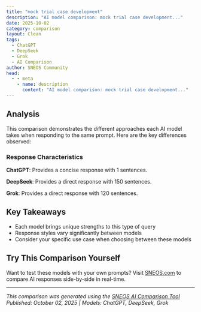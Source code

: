 ```yaml
---
title: "mock trial case development"
description: "AI model comparison: mock trial case development..."
date: 2025-10-02
category: comparison
layout: Clean
tags:
  - ChatGPT
  - DeepSeek
  - Grok
  - AI Comparison
author: SNEOS Community
head:
  - - meta
    - name: description
      content: "AI model comparison: mock trial case development..."
---
```


<ChatComparison
  title="mock trial case development"
  prompt="mock trial case development"
  :responses='{
    "ChatGPT": "Creating a mock trial case involves a systematic approach to develop a compelling narrative, set of legal issues, and a framework for courtroom procedures. Below is a step-by-step guide to help you develop a mock trial case:\n\n### Step 1: Choose a Legal Issue\nSelect a legal issue that will serve as the basis for your mock trial. Common topics include:\n- Criminal law (e.g., theft, assault, drug possession)\n- Civil law (e.g., contract disputes, torts such as negligence, defamation)\n- Constitutional law (e.g., free speech, search and seizure)\n\n**Example Legal Issue**: A breach of contract case where a contractor fails to complete a home renovation.\n\n### Step 2: Create Facts of the Case\nDraft a factual scenario that outlines the key events. This should include:\n- A summary of events leading up to the dispute\n- Essential facts that both sides agree on\n- Disputed facts that will be central to the trial\n\n**Example Facts**:\n- The plaintiff (a homeowner) hired the defendant (a contractor) for a kitchen renovation for $20,000.\n- The contract specified a completion date of January 1.\n- The contractor completed only 70% of the work by the deadline.\n- The homeowner incurred additional costs due to delays.\n\n### Step 3: Develop the Legal Arguments\nOutline the arguments for both sides, including claims and defenses. This should reflect the applicable laws.\n\n**Plaintiff&#39;s Argument**:\n- The contractor breached the contract by failing to complete the work on time.\n- The plaintiff suffered damages (additional costs, loss of use of the kitchen).\n\n**Defendant&#39;s Defense**:\n- The contractor may argue that the delays were caused by unforeseen circumstances (e.g., supply chain issues).\n- The defendant could assert that the plaintiff&#39;s demands changed, impacting completion.\n\n### Step 4: Identify Witnesses and Evidence\nCreate a list of witnesses and evidence that each side will present at trial.\n\n**Plaintiff&#39;s Witnesses**:\n- Plaintiff (homeowner)\n- An expert witness (e.g., a construction expert)\n- A witness to the initial agreement (e.g., a family member)\n\n**Defendant&#39;s Witnesses**:\n- Defendant (contractor)\n- A subcontractor who worked on the project\n- A third-party supplier to testify about delays\n\n**Evidence**:\n- The contract\n- Photographic evidence of the renovation progress\n- Receipts/invoices for additional expenses incurred\n\n### Step 5: Write the Case Materials\nDraft all necessary case materials, including:\n- Opening statements\n- Direct examination questions for witnesses\n- Cross-examination questions\n- Closing statements\n- Jury instructions (if applicable)\n\n### Step 6: Prepare for Courtroom Procedures\nDiscuss the courtroom procedures that participants must follow, including:\n- How to address the judge\n- The order of proceedings (opening statements, witness examinations, closing statements)\n- Rules for objections and responses\n\n### Step 7: Rehearse\nConduct practice sessions for both the prosecution/plaintiff and defense. This helps participants become familiar with their roles and refine their arguments and presentations.\n\n### Step 8: Host the Mock Trial\nSet up the trial environment, ensuring participants follow courtroom decorum. Consider inviting other students, teachers, or family members to watch and judge the performance.\n\n### Sample Mock Trial Case Summary\n**Case Title**: Smith v. Jones Construction\n\n**Summary**: Jane Smith, the homeowner, is suing John Jones Construction for breach of contract after the company failed to complete a kitchen renovation by the agreed deadline. The plaintiff claims damages for the additional costs incurred due to the contractor&#39;s failure to meet the terms of the contract. The defendant counters that delays were caused by unforeseen circumstances beyond his control.\n\nBy following these steps, you will create a comprehensive and engaging mock trial case that will provide valuable learning experiences for all participants.",
    "DeepSeek": "Of course. Developing a case for a mock trial is a structured process that mirrors how real attorneys prepare. Here is a comprehensive, step-by-step guide to developing a strong and persuasive mock trial case.\n\n### The Core Philosophy of Mock Trial\nYour goal is not to present every possible fact, but to tell a **compelling and simple story** that fits within the rules of evidence and procedure. You are building a narrative that makes the judge or jury *want* to rule in your favor.\n\n---\n\n### Phase 1: The Foundation - Case Packet Mastery\n\nThe first and most critical step is to know your case packet inside and out.\n\n1.  **Read the Entire Packet:** Read it once for the overall story. Don\u0027t take notes yet; just understand the \u0022what happened.\u0022\n2.  **Identify Key Components:**\n    *   **The Complaint \u0026 Answer:** These define the legal claims (for the Plaintiff/Prosecution) and defenses (for the Defense).\n    *   **Stipulations:** These are facts both sides agree are true. They are golden. You MUST accept them and can build your case on them.\n    *   **Witness Statements/Affidavits:** These are the core of your case. Each witness is a \u0022tool\u0022 with specific knowledge.\n    *   **Exhibits:** Physical or documentary evidence. Know which witness will introduce each exhibit.\n    *   **Jury Instructions/Law:** This is the law the judge will read to the jury. **Your entire case must be framed around these legal elements.** Your arguments must connect facts to these legal standards.\n\n---\n\n### Phase 2: Strategy \u0026 Story Development\n\nThis is where you transition from \u0022what happened\u0022 to \u0022what we will prove.\u0022\n\n#### Step 1: Deconstruct the Law\nTake the jury instructions and break them down. For example, if the charge is **Negligence**, the elements are:\n1.  Duty\n2.  Breach of Duty\n3.  Causation\n4.  Damages\n\n**For the Prosecution/Plaintiff:** Your story must hit all four elements. Organize your facts and witnesses to prove each one.\n**For the Defense:** You only need to *cast reasonable doubt* on *one* of these elements to win. Your story will focus on why one element is not met.\n\n#### Step 2: Craft Your Theory of the Case (ToC)\nThis is a one-sentence summary of your entire side\u0027s story. It\u0027s the lens through which you want the judge/jury to view all the evidence.\n\n*   **Prosecution/Plaintiff ToC Example:** \u0022This is the case of a reckless driver who, while speeding and distracted, crashed into a careful family, causing them serious harm.\u0022\n*   **Defense ToC Example:** \u0022This was an unavoidable accident caused by sudden, unforeseen brake failure and poor road conditions, not any negligence by the driver.\u0022\n\n**Your ToC should be simple, believable, and repeated throughout the trial.**\n\n#### Step 3: Develop Your Themes and Taglines\nThemes are the moral of your story. Taglines are short, memorable phrases.\n\n*   **Prosecution Theme:** \u0022Rules of the road exist for a reason.\u0022\n*   **Prosecution Tagline:** \u0022Distraction leads to destruction.\u0022\n*   **Defense Theme:** \u0022Sometimes, accidents are just accidents.\u0022\n*   **Defense Tagline:** \u0022A tragedy, but not a fault.\u0022\n\n---\n\n### Phase 3: Witness \u0026 Exhibit Coordination\n\nYou now assign facts from your story to specific witnesses and exhibits.\n\n#### Step 1: Create a \u0022Storyboard\u0022 or Matrix\nMake a chart for each element of the law. For each element, list:\n*   **Which witness(es)** will testify to it.\n*   **What they will say** (specific quote from their affidavit).\n*   **Which exhibit(s)** will be introduced to support it.\n\n| Legal Element | Witness | Testimony Point | Exhibit |\n| :--- | :--- | :--- | :--- |\n| **Duty of Care** | Officer Miller | \u0022All drivers have a duty to obey traffic laws.\u0022 | Traffic Code \u00A7 123 |\n| **Breach of Duty** | Eyewitness Lee | \u0022I saw the blue car run the red light.\u0022 | Photo of Intersection |\n| **Causation** | Dr. Evans | \u0022The plaintiff\u0027s injuries were directly caused by the crash.\u0022 | Medical Report A |\n\n#### Step 2: Direct Examination Development\n*   **Goal:** To have the witness tell your story in a clear, chronological, and persuasive manner.\n*   **Structure:**\n    1.  **Introduction:** Who are you? (Establish credibility).\n    2.  **Background:** Set the scene.\n    3.  **The Action:** What did you see/hear/do? (The core of the story).\n    4.  **The Aftermath/Conclusion:** What was the result?\n    5.  **Clincher:** End with your most powerful point.\n*   **Use Open-Ended Questions:** \u0022What happened next?\u0022 \u0022Please describe what you saw.\u0022 Avoid leading questions on direct.\n\n#### Step 3: Cross-Examination Preparation\n*   **Goal:** To undermine the other side\u0027s story and support your own. It is **not** to let the witness explain anything.\n*   **The Golden Rule:** **Never ask a question you do not know the answer to.**\n*   **Structure:**\n    1.  **Commit the Witness:** Lock them into basic, undeniable facts from their statement. (Build a foundation of \u0022yes\u0022 answers).\n    2.  **Contrast:** Lead them to a point that contradicts their direct testimony, another witness, or an exhibit.\n    3.  **Conclude:** End on your most damaging point and stop. \u0022So, you can\u0027t be *sure* what color the light was, can you?\u0022 ... \u0022No further questions.\u0022\n*   **Use Leading Questions:** The answer should always be \u0022Yes\u0022 or \u0022No.\u0022 \u0022You were over 100 feet away, correct?\u0022 \u0022The lighting was poor, isn\u0027t that true?\u0022\n\n---\n\n### Phase 4: Writing the Opening Statement \u0026 Closing Argument\n\nThese are your bookends and your best chances to speak directly to the judge/jury without interruption.\n\n#### Opening Statement\n*   **Purpose:** To provide a roadmap of your case. Tell the jury what they are about to see and hear, framed by your Theory of the Case.\n*   **Structure:**\n    1.  **Introduction:** \u0022Your Honor, opposing counsel, members of the jury...\u0022\n    2.  **The Story:** Tell your compelling, chronological story. \u0022This case is about...\u0022\n    3.  **Preview the Evidence:** \u0022You will hear from Officer Miller that...\u0022 \u0022We will show you Exhibit A, which proves...\u0022\n    4.  **The Ask:** \u0022At the end of this trial, we will ask you to return a verdict of guilty/not guilty.\u0022\n\n#### Closing Argument\n*   **Purpose:** To argue why the evidence they just heard proves your case and satisfies the legal elements.\n*   **Structure:**\n    1.  **Reintroduce Your Theory of the Case:** \u0022Members of the jury, we began this trial by telling you this case was about a reckless driver...\u0022\n    2.  **Address the Law:** Go through the jury instructions one by one. \u0022To prove negligence, the plaintiff must prove four things...\u0022 Then, for each element, state: \u0022And the evidence showed...\u0022\n    3.  **Weave in Witness Testimony \u0026 Exhibits:** \u0022Remember when Dr. Evans testified that the injuries were severe? And we saw those injuries in Exhibit 5.\u0022\n    4.  **Contrast with the Other Side:** Point out the weaknesses and inconsistencies in their case.\n    5.  **Powerful Conclusion:** \u0022For these reasons, based on the law and the evidence, you must find the defendant liable/not liable. Thank you.\u0022\n\n---\n\n### Phase 5: Team Logistics \u0026 Practice\n\n1.  **Role Assignment:** Assign attorneys to specific witnesses (both direct and cross). Assign an attorney for opening and closing.\n2.  **Create a Timeline \u0026 Flowchart:** Visually map out the sequence of events from both sides\u0027 perspectives.\n3.  **Practice, Practice, Practice:**\n    *   **Direct \u0026 Cross:** Practice with someone playing the witness. Attorneys should learn to listen to answers and adapt.\n    *   **Objection Drills:** Have one team member read questionable testimony while others shout out objections. Know the common ones: **Hearsay, Relevance, Lack of Foundation, Speculation, Leading (on direct).**\n    *   **Full Run-Throughs:** Do a full trial from opening to closing. Time it.\n    *   **Moot Court:** Have friends or coaches play the other side and give feedback.\n\n### Final Pro-Tips\n\n*   **Know the Rules of Evidence:** This is your superpower. You can stop the other side from introducing harmful evidence if they do it incorrectly.\n*   **Be Flexible:** The other side will surprise you. Have a plan B.\n*   **Professionalism is Key:** Always be respectful to the judge, opposing counsel, and witnesses. It scores major points.\n*   **Simplify, Don\u0027t Complicate:** Juries decide based on a simple, clear story. If your case is too complex, you\u0027re probably losing.\n\nBy following this structured approach, your team will be organized, strategic, and ready to present a powerful and persuasive case. Good luck",
    "Grok": "Creating a mock trial case is an excellent way to engage participants in critical thinking, public speaking, and understanding legal processes. Below, I\u2019ll guide you through the steps to develop a well-structured mock trial case, including the case theme, legal issues, characters, evidence, and tips for implementation. Mock trials are often used in educational settings, law schools, or even corporate training to simulate courtroom scenarios.\n\n---\n\n### **1. Define the Purpose and Audience**\n- **Purpose**: Decide why you are conducting the mock trial. Is it for educational purposes (teaching legal concepts or advocacy skills), entertainment, or team-building?\n- **Audience**: Consider the age, knowledge level, and interests of participants and observers. A high school mock trial will differ in complexity from one designed for law students.\n\n---\n\n### **2. Choose a Case Theme**\nSelect a relatable and engaging theme for the case. Common themes include:\n- **Criminal Law**: Murder, theft, assault, drug trafficking, or cybercrime.\n- **Civil Law**: Contract disputes, personal injury, property disputes, or negligence.\n- **Constitutional Issues**: Free speech, discrimination, or privacy rights.\n- **Contemporary Issues**: Social media defamation, environmental law violations, or workplace harassment.\n\n**Example**: A criminal case involving a burglary where the defendant claims they were framed.\n\n---\n\n### **3. Develop the Legal Issue(s)**\nIdentify the central legal question(s) or conflict to be resolved. Keep it clear and focused, especially for beginners.\n- **Criminal Case Example**: Did the defendant commit the burglary, or is there reasonable doubt due to lack of evidence or an alibi?\n- **Civil Case Example**: Is the defendant liable for damages caused by a car accident due to negligence?\n\nProvide relevant statutes or legal principles (real or simplified) for participants to apply. For instance:\n- Criminal law might involve proving elements like intent, act, and causation.\n- Civil law might focus on duty of care, breach, and damages.\n\n---\n\n### **4. Create a Case Narrative (Fact Pattern)**\nWrite a detailed story outlining the events leading to the legal dispute. Include:\n- **Background**: Set the scene (e.g., a small town, a corporate office, a school).\n- **Incident**: Describe the event in question (e.g., a theft at a store, a car accident).\n- **Conflicting Perspectives**: Provide differing accounts of what happened to create ambiguity and encourage argumentation.\n\n**Example Fact Pattern** (Burglary Case):\n- On the night of June 1, 2023, a local jewelry store was broken into, and $50,000 worth of goods were stolen.\n- Security cameras captured a blurry figure matching the defendant\u2019s height and build.\n- The defendant, Alex Smith, claims they were at home watching a movie with a friend, but the friend\u2019s testimony is inconsistent.\n- A neighbor saw someone fleeing the scene but can\u2019t confirm it was Alex.\n- Police found a glove at the scene with Alex\u2019s DNA, but Alex argues it was planted.\n\n---\n\n### **5. Develop Characters and Roles**\nAssign roles for participants to play. Common roles include:\n- **Plaintiff/Prosecution**: Represents the party bringing the case (e.g., the state in a criminal trial).\n- **Defendant/Defense**: The accused or party being sued.\n- **Witnesses**: Individuals with relevant testimony (e.g., eyewitnesses, experts, character witnesses).\n- **Judge**: Oversees the trial, rules on objections, and sometimes decides the outcome.\n- **Jury**: Decides the verdict based on evidence (optional, depending on format).\n- **Attorneys**: Present arguments, question witnesses, and make objections.\n\n**Example Characters** (Burglary Case):\n- Alex Smith (Defendant): Accused of burglary, claims innocence.\n- Detective Jane Harper (Witness for Prosecution): Investigated the crime scene, found the glove.\n- Sam Carter (Witness for Defense): Alex\u2019s friend, provides shaky alibi.\n- Neighbor Pat Brown (Witness for Prosecution): Saw someone fleeing but can\u2019t identify Alex.\n\n---\n\n### **6. Create Evidence and Exhibits**\nProvide materials that participants can use to build their cases. Keep evidence balanced so neither side has a clear advantage, fostering critical thinking.\n- **Physical Evidence**: Photos, diagrams, or objects (e.g., the glove with DNA in the burglary case).\n- **Documents**: Police reports, contracts, emails, or receipts.\n- **Testimony**: Written witness statements or affidavits with inconsistencies to challenge credibility.\n- **Expert Reports**: Hypothetical forensic analysis or medical reports.\n\n**Note**: Include \u201Cred herrings\u201D or irrelevant details to test participants\u2019 ability to focus on key issues.\n\n---\n\n### **7. Outline Legal Procedures and Rules**\nProvide a simplified version of courtroom procedures and rules of evidence to guide the trial. Key elements include:\n- **Opening Statements**: Both sides introduce their theory of the case.\n- **Direct Examination**: Attorneys question their own witnesses.\n- **Cross-Examination**: Attorneys question opposing witnesses.\n- **Closing Arguments**: Summarize evidence and persuade the judge/jury.\n- **Objections**: Rules for challenging improper questions or evidence (e.g., hearsay, relevance).\n  - Common objections: Hearsay, Leading the Witness, Speculation, Irrelevant.\n\nFor beginners, limit objections to a few types and provide a cheat sheet.\n\n---\n\n### **8. Assign Teams and Preparation**\n- Divide participants into prosecution/plaintiff and defense teams. Assign roles (attorneys, witnesses) within each team.\n- Provide case materials (fact pattern, evidence, witness statements) in advance for preparation.\n- Encourage teams to develop theories of the case, prepare questions for witnesses, and anticipate the opposing side\u2019s arguments.\n- Set a time limit for preparation (e.g., 1-2 weeks).\n\n---\n\n### **9. Conduct the Mock Trial**\n- **Setting**: Arrange a classroom, conference room, or virtual space to mimic a courtroom.\n- **Time Limits**: Allocate specific times for each part (e.g., 5 minutes for opening statements, 10 minutes per witness).\n- **Judge\u2019s Role**: The judge (a facilitator, teacher, or impartial participant) ensures fairness, rules on objections, and sometimes renders a verdict if there\u2019s no jury.\n- **Jury (if applicable)**: Jury members deliberate and decide the outcome based on evidence and arguments.\n\n**Sample Timeline** for a 2-hour mock trial:\n- Opening Statements: 10 minutes (5 per side)\n- Prosecution/Plaintiff Case: 30 minutes (witness examinations)\n- Defense Case: 30 minutes\n- Closing Arguments: 10 minutes (5 per side)\n- Jury Deliberation/Verdict: 10-20 minutes\n\n---\n\n### **10. Debrief and Reflection**\nAfter the trial, hold a discussion to review what participants learned:\n- What strategies worked or didn\u2019t work in presenting arguments?\n- How did evidence and witness credibility impact the outcome?\n- What legal concepts were clarified or remain confusing?\n- Provide feedback on public speaking, teamwork, and critical thinking skills.\n\n---\n\n### **Sample Mock Trial Case: The Case of the Stolen Necklace**\n**Theme**: Criminal Law \u2013 Theft  \n**Fact Pattern**: A valuable necklace was stolen from a museum. The defendant, Jamie Lee, was a security guard on duty that night and is accused of stealing it. Jamie claims they were on a break in the cafeteria at the time of the theft. Security footage shows a figure leaving with a bag, but the face is obscured. A janitor saw Jamie near the exhibit earlier, acting suspiciously. A pawn shop owner claims Jamie tried to sell a similar necklace, but Jamie denies it.  \n**Legal Issue**: Did Jamie Lee commit theft beyond a reasonable doubt?  \n**Evidence**: Security footage (blurry stills), janitor\u2019s statement, pawn shop receipt (disputed authenticity), Jamie\u2019s timecard showing break times.  \n**Roles**: Prosecution team, Defense team, Jamie Lee (defendant), Janitor (witness), Pawn Shop Owner (witness), Museum Director (witness), Judge, Jury (optional).\n\n---\n\n### **Tips for Success**\n1. **Keep it Balanced**: Ensure neither side has an obvious advantage; ambiguity encourages debate.\n2. **Adapt Complexity**: Simplify legal jargon and procedures for younger or less experienced participants.\n3. **Encourage Creativity**: Allow participants to develop their own arguments and strategies.\n4. **Use Realistic Scenarios**: Base the case on real-world issues or local laws for relevance.\n5. **Provide Resources**: Offer sample questions, objection guides, or templates for opening/closing statements.\n\n---\n\n### **Additional Resources**\n- **National High School Mock Trial Championship**: Provides sample cases and rules (nhsmtc.org).\n- **American Bar Association**: Offers mock trial materials and guides for educators.\n- **Street Law**: Free resources for creating classroom mock trials (streetlaw.org).\n\nBy following these steps, you can develop a compelling mock trial case that challenges participants and fosters a deeper understanding of the legal system. Let me know if you\u2019d like help drafting specific case materials or tailoring this to a particular audience!"
  }'
  published-date="02:59"
/>

## Analysis

This comparison demonstrates the different approaches each AI model takes when responding to the same prompt. Here are the key differences observed:

### Response Characteristics

**ChatGPT**: Provides a concise response with 1 sentences. 

**DeepSeek**: Provides a direct response with 150 sentences. 

**Grok**: Provides a direct response with 120 sentences. 

## Key Takeaways

- Each model brings unique strengths to this type of query
- Response styles vary significantly between models
- Consider your specific use case when choosing between these models

## Try This Comparison Yourself

Want to test these models with your own prompts? Visit [SNEOS.com](https://sneos.com) to compare AI responses side-by-side in real-time.

---

*This comparison was generated using the [SNEOS AI Comparison Tool](https://sneos.com)*
*Published: October 02, 2025 | Models: ChatGPT, DeepSeek, Grok*
